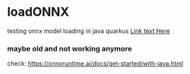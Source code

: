 # loadONNX

testing onnx model loading in java quarkus
[Link text Here](https://labs.oracle.com/pls/apex/f?p=LABS:0:107525856594211:APPLICATION_PROCESS=GETDOC_INLINE:::DOC_ID:2880)

### maybe old and not working anymore 

check:
https://onnxruntime.ai/docs/get-started/with-java.html
